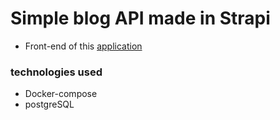 # Simple blog API made in Strapi

* Front-end of this [application](https://github.com/Gabriel-Rabeloo/blog-next)

### technologies used
- Docker-compose
- postgreSQL
